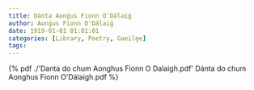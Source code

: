 ```yaml
---
title: Dánta Aonġus Fionn O'Dálaiġ
author: Aonġus Fionn O'Dálaiġ
date: 1919-01-01 01:01:01
categories: [Library, Poetry, Gaeilge]
tags:
---
```



{% pdf ./'Danta do chum Aonghus Fionn O Dalaigh.pdf' Dánta do chum Aonghus Fionn O'Dálaigh.pdf %}
